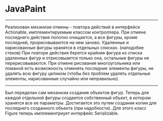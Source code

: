 # JavaPaint
______________
Реализован механизм отмены - повтора действий в интерфейсе Actionable, имплементируемым классом контроллера.
При отмене последнего действия полотно очищается, а все фигуры, кроме последней, прорисовываются на нем заново.
Удаленные и нарисованные фигуры хранятся в отдельных списках. (наподобие стеков)
При повторе действия берется крайняя фигура из списка удаленных фигур и отрисовыается только она, остальные фигуры не 
перерисовываются. При отмене рисования многоугольника или ломаной есть возможность отменять последние элементы фигуры,
не удалять всю фигуру целиком (чтобы без проблем удалять отдельные элементы, нарисованные случайно или неправильно).
_______________
Был переделан сам механизм создания объектов фигур. Теперь для каждой отдельной фигуры создается собственный объект,
в котором хранятся все ее параметры. Достигается это путем создания копии для последнего созданного объекта (при надобности).
Для этого класс Figure теперь имплементриует интерфейс Serializable.